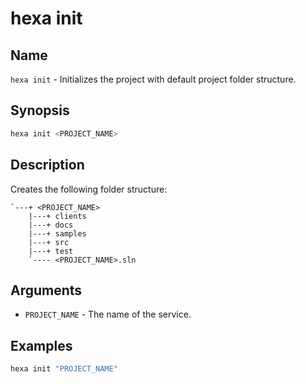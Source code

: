 # hexa init

## Name

`hexa init` - Initializes the project with default project folder structure.

## Synopsis

```bash
hexa init <PROJECT_NAME>
```

## Description

Creates the following folder structure:

```
`---+ <PROJECT_NAME>
    |---+ clients
    |---+ docs
    |---+ samples
    |---+ src
    |---+ test
    `---- <PROJECT_NAME>.sln
```

## Arguments

- `PROJECT_NAME` - The name of the service.

## Examples

```bash
hexa init "PROJECT_NAME"
```
